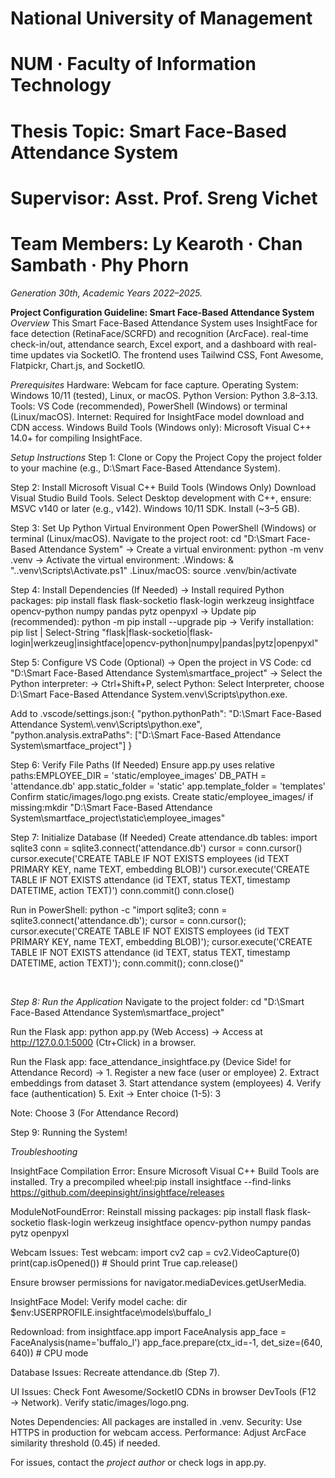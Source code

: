 # National University of Management
# NUM · Faculty of Information Technology
# Thesis Topic: Smart Face-Based Attendance System

# Supervisor: Asst. Prof. Sreng Vichet
# Team Members: Ly Kearoth · Chan Sambath · Phy Phorn
_Generation 30th, Academic Years 2022–2025._

**Project Configuration Guideline: Smart Face-Based Attendance System** 
_Overview_ 
This Smart Face-Based Attendance System uses InsightFace for face detection (RetinaFace/SCRFD) and recognition (ArcFace). real-time check-in/out, attendance search, Excel export, and a dashboard with real-time updates via SocketIO. The frontend uses Tailwind CSS, Font Awesome, Flatpickr, Chart.js, and SocketIO. 

_Prerequisites_ 
Hardware: Webcam for face capture.
Operating System: Windows 10/11 (tested), Linux, or macOS.
Python Version: Python 3.8–3.13.
Tools: VS Code (recommended), PowerShell (Windows) or terminal (Linux/macOS).
Internet: Required for InsightFace model download and CDN access.
Windows Build Tools (Windows only): Microsoft Visual C++ 14.0+ for compiling InsightFace.

_Setup Instructions_ 
Step 1: Clone or Copy the Project
Copy the project folder to your machine (e.g., D:\Smart Face-Based Attendance System).

Step 2: Install Microsoft Visual C++ Build Tools (Windows Only)
Download Visual Studio Build Tools.
Select Desktop development with C++, ensure:
MSVC v140 or later (e.g., v142).
Windows 10/11 SDK.
Install (~3–5 GB).

Step 3: Set Up Python Virtual Environment
Open PowerShell (Windows) or terminal (Linux/macOS).
Navigate to the project root: cd "D:\Smart Face-Based Attendance System"
-> Create a virtual environment: python -m venv .venv
-> Activate the virtual environment:
.Windows: & ".\.venv\Scripts\Activate.ps1"
.Linux/macOS: source .venv/bin/activate

Step 4: Install Dependencies (If Needed)
-> Install required Python packages: pip install flask flask-socketio flask-login werkzeug insightface opencv-python numpy pandas pytz openpyxl
-> Update pip (recommended): python -m pip install --upgrade pip
-> Verify installation: pip list | Select-String "flask|flask-socketio|flask-login|werkzeug|insightface|opencv-python|numpy|pandas|pytz|openpyxl"

Step 5: Configure VS Code (Optional)
-> Open the project in VS Code: cd "D:\Smart Face-Based Attendance System\smartface_project"
-> Select the Python interpreter:
-> Ctrl+Shift+P, select Python: Select Interpreter, choose D:\Smart Face-Based Attendance System\.venv\Scripts\python.exe.

Add to .vscode/settings.json:{
    "python.pythonPath": "D:\\Smart Face-Based Attendance System\\.venv\\Scripts\\python.exe",
    "python.analysis.extraPaths": ["D:\\Smart Face-Based Attendance System\\smartface_project"]
}

Step 6: Verify File Paths (If Needed)
Ensure app.py uses relative paths:EMPLOYEE_DIR = 'static/employee_images'
DB_PATH = 'attendance.db'
app.static_folder = 'static'
app.template_folder = 'templates'
Confirm static/images/logo.png exists.
Create static/employee_images/ if missing:mkdir "D:\Smart Face-Based Attendance System\smartface_project\static\employee_images"

Step 7: Initialize Database (If Needed)
Create attendance.db tables: import sqlite3
conn = sqlite3.connect('attendance.db')
cursor = conn.cursor()
cursor.execute('CREATE TABLE IF NOT EXISTS employees (id TEXT PRIMARY KEY, name TEXT, embedding BLOB)')
cursor.execute('CREATE TABLE IF NOT EXISTS attendance (id TEXT, status TEXT, timestamp DATETIME, action TEXT)')
conn.commit()
conn.close()


Run in PowerShell: python -c "import sqlite3; conn = sqlite3.connect('attendance.db'); cursor = conn.cursor(); cursor.execute('CREATE TABLE IF NOT EXISTS employees (id TEXT PRIMARY KEY, name TEXT, embedding BLOB)'); cursor.execute('CREATE TABLE IF NOT EXISTS attendance (id TEXT, status TEXT, timestamp DATETIME, action TEXT)'); conn.commit(); conn.close()"

<br>

_Step 8: Run the Application_
Navigate to the project folder: cd "D:\Smart Face-Based Attendance System\smartface_project"

Run the Flask app: python app.py (Web Access)
  -> Access at http://127.0.0.1:5000 (Ctr+Click) in a browser.
  
Run the Flask app: face_attendance_insightface.py (Device Side! for Attendance Record)
  -> 1. Register a new face (user or employee)
     2. Extract embeddings from dataset
     3. Start attendance system (employees)
     4. Verify face (authentication)
     5. Exit
  -> Enter choice (1-5): 3
  
  Note: Choose 3 (For Attendance Record)

Step 9: Running the System!

_Troubleshooting_

InsightFace Compilation Error:
Ensure Microsoft Visual C++ Build Tools are installed.
Try a precompiled wheel:pip install insightface --find-links https://github.com/deepinsight/insightface/releases

ModuleNotFoundError:
Reinstall missing packages: pip install flask flask-socketio flask-login werkzeug insightface opencv-python numpy pandas pytz openpyxl

Webcam Issues:
Test webcam: import cv2
cap = cv2.VideoCapture(0)
print(cap.isOpened())  # Should print True
cap.release()

Ensure browser permissions for navigator.mediaDevices.getUserMedia.

InsightFace Model:
Verify model cache: dir $env:USERPROFILE\.insightface\models\buffalo_l

Redownload: from insightface.app import FaceAnalysis
app_face = FaceAnalysis(name='buffalo_l')
app_face.prepare(ctx_id=-1, det_size=(640, 640))  # CPU mode

Database Issues:
Recreate attendance.db (Step 7).

UI Issues:
Check Font Awesome/SocketIO CDNs in browser DevTools (F12 → Network).
Verify static/images/logo.png.

Notes
Dependencies: All packages are installed in .venv.
Security: Use HTTPS in production for webcam access.
Performance: Adjust ArcFace similarity threshold (0.45) if needed.

For issues, contact the _project author_ or check logs in app.py.







